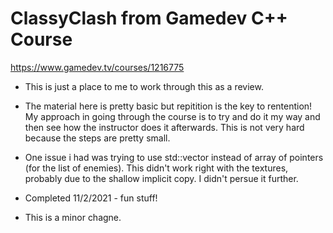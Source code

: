 # ClassyClash from Gamedev C++ Course

https://www.gamedev.tv/courses/1216775
 
*  This is just a place to me to work through this as a review. 

*  The material here is pretty basic but repitition is the key to rentention! My approach in going through the course is to try and do it my way and then see how the instructor does it afterwards.  This is not very hard because the steps are pretty small. 

* One issue i had was trying to use std::vector instead of array of pointers (for the list of enemies).  This didn't work right with the textures, probably due to the shallow implicit copy.  I didn't persue it further. 

* Completed 11/2/2021  - fun stuff!


* This is a minor chagne.
